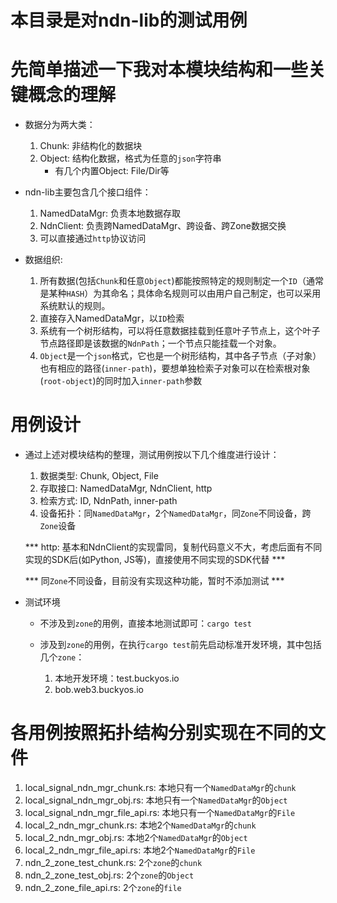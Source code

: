 # 本目录是对ndn-lib的测试用例

# 先简单描述一下我对本模块结构和一些关键概念的理解

* 数据分为两大类：

    1. Chunk: 非结构化的数据块
    2. Object: 结构化数据，格式为任意的`json`字符串
        * 有几个内置Object: File/Dir等

* ndn-lib主要包含几个接口组件：

    1. NamedDataMgr: 负责本地数据存取
    2. NdnClient: 负责跨NamedDataMgr、跨设备、跨Zone数据交换
    3. 可以直接通过`http`协议访问
    
* 数据组织:

    1. 所有数据(包括`Chunk`和任意`Object`)都能按照特定的规则制定一个`ID`（通常是某种`HASH`）为其命名；具体命名规则可以由用户自己制定，也可以采用系统默认的规则。
    2. 直接存入NamedDataMgr，以`ID`检索
    3. 系统有一个树形结构，可以将任意数据挂载到任意叶子节点上，这个叶子节点路径即是该数据的`NdnPath`；一个节点只能挂载一个对象。
    4. `Object`是一个`json`格式，它也是一个树形结构，其中各子节点（子对象）也有相应的路径(`inner-path`)，要想单独检索子对象可以在检索根对象(`root-object`)的同时加入`inner-path`参数

# 用例设计

* 通过上述对模块结构的整理，测试用例按以下几个维度进行设计：

    1. 数据类型: Chunk, Object, File
    2. 存取接口: NamedDataMgr, NdnClient, http
    3. 检索方式: ID, NdnPath, inner-path
    4. 设备拓扑：同`NamedDataMgr`，2个`NamedDataMgr`，同`Zone`不同设备，跨`Zone`设备

    *** http: 基本和NdnClient的实现雷同，复制代码意义不大，考虑后面有不同实现的SDK后(如Python, JS等)，直接使用不同实现的SDK代替 ***

    *** 同`Zone`不同设备，目前没有实现这种功能，暂时不添加测试 ***

* 测试环境

    * 不涉及到`zone`的用例，直接本地测试即可：`cargo test`
    * 涉及到`zone`的用例，在执行`cargo test`前先启动标准开发环境，其中包括几个`zone`：
        
        1. 本地开发环境：test.buckyos.io
        2. bob.web3.buckyos.io

# 各用例按照拓扑结构分别实现在不同的文件

1. local_signal_ndn_mgr_chunk.rs: 本地只有一个`NamedDataMgr`的`chunk`
2. local_signal_ndn_mgr_obj.rs: 本地只有一个`NamedDataMgr`的`Object`
3. local_signal_ndn_mgr_file_api.rs: 本地只有一个`NamedDataMgr`的`File`
4. local_2_ndn_mgr_chunk.rs: 本地2个`NamedDataMgr`的`chunk`
5. local_2_ndn_mgr_obj.rs: 本地2个`NamedDataMgr`的`Object`
6. local_2_ndn_mgr_file_api.rs: 本地2个`NamedDataMgr`的`File`
7. ndn_2_zone_test_chunk.rs: 2个`zone`的`chunk`
8. ndn_2_zone_test_obj.rs: 2个`zone`的`Object`
9. ndn_2_zone_file_api.rs: 2个`zone`的`file`

